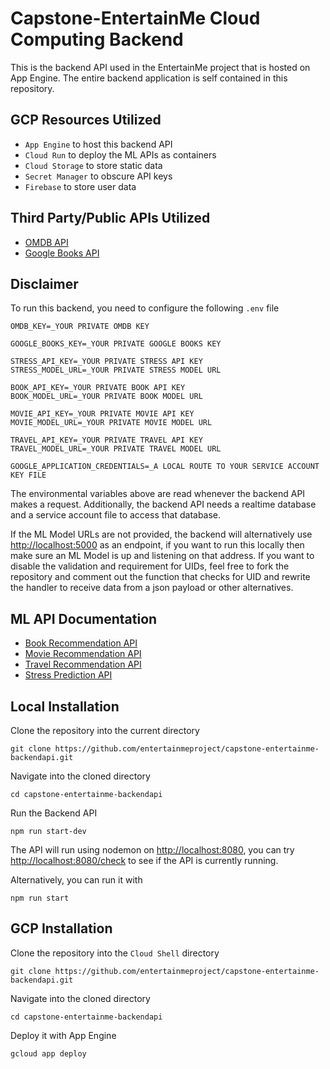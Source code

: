 # Capstone-EntertainMe Cloud Computing Backend
This is the backend API used in the EntertainMe project that is hosted on App Engine. The entire backend application is self contained in this repository.

## GCP Resources Utilized
- `App Engine` to host this backend API
- `Cloud Run` to deploy the ML APIs as containers
- `Cloud Storage` to store static data
- `Secret Manager` to obscure API keys
- `Firebase` to store user data

## Third Party/Public APIs Utilized
- [OMDB API](https://www.omdbapi.com/)
- [Google Books API](https://developers.google.com/books)

## Disclaimer
To run this backend, you need to configure the following `.env` file
    
    OMDB_KEY=_YOUR PRIVATE OMDB KEY
    
    GOOGLE_BOOKS_KEY=_YOUR PRIVATE GOOGLE BOOKS KEY
    
    STRESS_API_KEY=_YOUR PRIVATE STRESS API KEY
    STRESS_MODEL_URL=_YOUR PRIVATE STRESS MODEL URL
    
    BOOK_API_KEY=_YOUR PRIVATE BOOK API KEY
    BOOK_MODEL_URL=_YOUR PRIVATE BOOK MODEL URL
    
    MOVIE_API_KEY=_YOUR PRIVATE MOVIE API KEY
    MOVIE_MODEL_URL=_YOUR PRIVATE MOVIE MODEL URL
    
    TRAVEL_API_KEY=_YOUR PRIVATE TRAVEL API KEY
    TRAVEL_MODEL_URL=_YOUR PRIVATE TRAVEL MODEL URL
    
    GOOGLE_APPLICATION_CREDENTIALS=_A LOCAL ROUTE TO YOUR SERVICE ACCOUNT KEY FILE

The environmental variables above are read whenever the backend API makes a request. Additionally, the backend API needs a realtime database and a service account file to access that database.

If the ML Model URLs are not provided, the backend will alternatively use [http://localhost:5000](http://localhost:5000) as an endpoint, if you want to run this locally then make sure an ML Model is up and listening on that address. If you want to disable the validation and requirement for UIDs, feel free to fork the repository and comment out the function that checks for UID and rewrite the handler to receive data from a json payload or other alternatives.

## ML API Documentation
- [Book Recommendation API](https://github.com/entertainmeproject/ml-api-book)
- [Movie Recommendation API](https://github.com/entertainmeproject/ml-api-movie)
- [Travel Recommendation API](https://github.com/entertainmeproject/ml-api-travel)
- [Stress Prediction API](https://github.com/entertainmeproject/ml-api-stress)

## Local Installation
Clone the repository into the current directory

    git clone https://github.com/entertainmeproject/capstone-entertainme-backendapi.git

Navigate into the cloned directory

    cd capstone-entertainme-backendapi

Run the Backend API

    npm run start-dev

The API will run using nodemon on [http://localhost:8080](http://localhost:8080), you can try [http://localhost:8080/check](http://localhost:8080/check) to see if the API is currently running.

Alternatively, you can run it with

    npm run start

## GCP Installation
Clone the repository into the `Cloud Shell` directory

    git clone https://github.com/entertainmeproject/capstone-entertainme-backendapi.git

Navigate into the cloned directory

    cd capstone-entertainme-backendapi

Deploy it with App Engine

    gcloud app deploy
